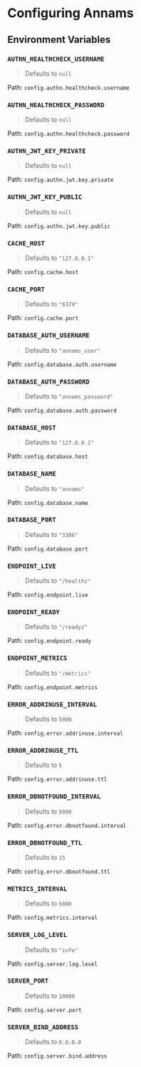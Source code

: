 # Configuring Annams
## Environment Variables

### `AUTHN_HEALTHCHECK_USERNAME`
> Defaults to `null`

Path: `config.authn.healthcheck.username`

### `AUTHN_HEALTHCHECK_PASSWORD`
> Defaults to `null`

Path: `config.authn.healthcheck.password`

### `AUTHN_JWT_KEY_PRIVATE`
> Defaults to `null`

Path: `config.authn.jwt.key.private`

### `AUTHN_JWT_KEY_PUBLIC`
> Defaults to `null`

Path: `config.authn.jwt.key.public`

### `CACHE_HOST`
> Defaults to `"127.0.0.1"`

Path: `config.cache.host`

### `CACHE_PORT`
> Defaults to `"6379"`

Path: `config.cache.port`

### `DATABASE_AUTH_USERNAME`
> Defaults to `"annams_user"`

Path: `config.database.auth.username`

### `DATABASE_AUTH_PASSWORD`
> Defaults to `"annams_password"`

Path: `config.database.auth.password`

### `DATABASE_HOST`
> Defaults to `"127.0.0.1"`

Path: `config.database.host`

### `DATABASE_NAME`
> Defaults to `"annams"`

Path: `config.database.name`

### `DATABASE_PORT`
> Defaults to `"3306"`

Path: `config.database.port`

### `ENDPOINT_LIVE`
> Defaults to `"/healthz"`

Path: `config.endpoint.live`

### `ENDPOINT_READY`
> Defaults to `"/readyz"`

Path: `config.endpoint.ready`

### `ENDPOINT_METRICS`
> Defaults to `"/metrics"`

Path: `config.endpoint.metrics`

### `ERROR_ADDRINUSE_INTERVAL`
> Defaults to `5000`

Path: `config.error.addrinuse.interval`

### `ERROR_ADDRINUSE_TTL`
> Defaults to `5`

Path: `config.error.addrinuse.ttl`

### `ERROR_DBNOTFOUND_INTERVAL`
> Defaults to `5000`

Path: `config.error.dbnotfound.interval`

### `ERROR_DBNOTFOUND_TTL`
> Defaults to `15`

Path: `config.error.dbnotfound.ttl`

### `METRICS_INTERVAL`
> Defaults to `5000`

Path: `config.metrics.interval`

### `SERVER_LOG_LEVEL`
> Defaults to `"info"`

Path: `config.server.log.level`

### `SERVER_PORT`
> Defaults to `10000`

Path: `config.server.port`

### `SERVER_BIND_ADDRESS`
> Defaults to `0.0.0.0`

Path: `config.server.bind.address`
